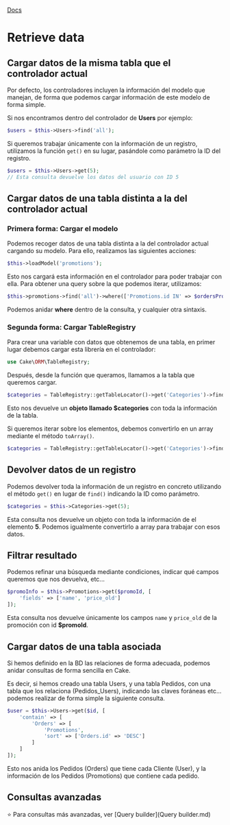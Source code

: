 [Docs](<https://book.cakephp.org/3.0/en/orm/retrieving-data-and-resultsets.html>)

# Retrieve data

## Cargar datos de la misma tabla que el controlador actual

Por defecto, los controladores incluyen la información del modelo que manejan, de forma que podemos cargar información de este modelo de forma simple.

Si nos encontramos dentro del controlador de **Users** por ejemplo:

```php
$users = $this->Users->find('all');
```

Si queremos trabajar únicamente con la información de un registro, utilizamos la función `get()` en su lugar, pasándole como parámetro la ID del registro.

```php
$users = $this->Users->get(5);
// Esta consulta devuelve los datos del usuario con ID 5
```

## Cargar datos de una tabla distinta a la del controlador actual

### Primera forma: Cargar el modelo

Podemos recoger datos de una tabla distinta a la del controlador actual cargando su modelo.  Para ello, realizamos las siguientes acciones:

```php
$this->loadModel('promotions');
```

Esto nos cargará esta información en el controlador para poder trabajar con ella. Para obtener una query sobre la que podemos iterar, utilizamos:

```php
$this->promotions->find('all')->where(['Promotions.id IN' => $ordersPromoId])->toArray();
```

Podemos anidar **where** dentro de la consulta, y cualquier otra sintaxis.

### Segunda forma: Cargar TableRegistry

Para crear una variable con datos que obtenemos de una tabla, en primer lugar debemos cargar esta librería en el controlador:

```php
use Cake\ORM\TableRegistry;
```

Después, desde la función que queramos, llamamos a la tabla que queremos cargar.

```php
$categories = TableRegistry::getTableLocator()->get('Categories')->find('all');
```

Esto nos devuelve un **objeto llamado $categories** con toda la información de la tabla.

Si queremos iterar sobre los elementos, debemos convertirlo en un array mediante el método `toArray()`.

```php
$categories = TableRegistry::getTableLocator()->get('Categories')->find('all')->toArray();
```

## Devolver datos de un registro

Podemos devolver toda la información de un registro en concreto utilizando el método `get()` en lugar de `find()` indicando la ID como parámetro.

```php
$categories = $this->Categories->get(5);
```

Esta consulta nos devuelve un objeto con toda la información de el elemento **5**. Podemos igualmente convertirlo a array para trabajar con esos datos.

## Filtrar resultado

Podemos refinar una búsqueda mediante condiciones, indicar qué campos queremos que nos devuelva, etc...

```php
$promoInfo = $this->Promotions->get($promoId, [	
	'fields' => ['name', 'price_old']
]);
```

Esta consulta nos devuelve únicamente los campos `name` y `price_old` de la promoción con id **$promoId**.

## Cargar datos de una tabla asociada

Si hemos definido en la BD las relaciones de forma adecuada, podemos anidar consultas de forma sencilla en Cake.

Es decir, si hemos creado una tabla Users, y una tabla Pedidos, con una tabla que los relaciona (Pedidos_Users), indicando las claves foráneas etc... podemos realizar de forma simple la siguiente consulta.

```php
$user = $this->Users->get($id, [
    'contain' => [
        'Orders' => [
            'Promotions',
            'sort' => ['Orders.id' => 'DESC']
        ]
    ]
]);
```

Esto nos anida los Pedidos (Orders) que tiene cada Cliente (User), y la información de los Pedidos (Promotions) que contiene cada pedido.

## Consultas avanzadas

:star: Para consultas más avanzadas, ver [Query builder](Query builder.md) 